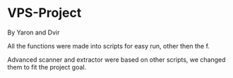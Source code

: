 # VPS-Project
By Yaron and Dvir

All the functions were made into scripts for easy run, other then the f.

Advanced scanner and extractor were based on other scripts, we changed them to fit the project goal.
